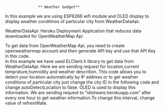  
                   ** Weather Gadget**
   In this example we are using ESP8266 wifi module and OLED display
 to display weather conditinos of particular city from WeatherDataApi.
              
 WeatherDataApi: Heroku Deployment Application that reduces data 
                 downloaded for OpenWeatherMap Api
  
 To get data from OpenWeatherMap Api, you need to create openweathermap 
 account and then generate API key and use that API Key in this code.                
 In this example we have used ELClient.h library to get data from WeatherDataApi. 
 Here we are sending request for location,current temprature,humnidity and 
 weather descrition. This code allows you to detect your location automatically
 by IP address or to get weather conditions of particular city just change  the 
 city ID in the following code and change autoDetectLocation to false. OLED is 
 used to display this information.
 We are sending request to "idiotware.herokuapp.com" after every one hour to get
 weather information.To change this interval, change value of refreshRate.
